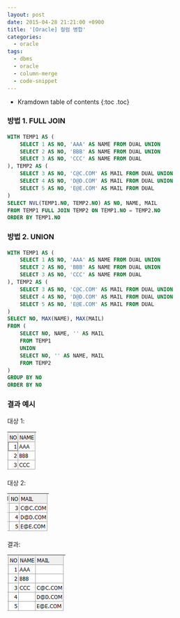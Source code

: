```yaml
---
layout: post
date: 2015-04-28 21:21:00 +0900
title: '[Oracle] 컬럼 병합'
categories:
  - oracle
tags:
  - dbms
  - oracle
  - column-merge
  - code-snippet
---
```


* Kramdown table of contents
{:toc .toc}

### 방법 1. FULL JOIN

```sql
WITH TEMP1 AS (
    SELECT 1 AS NO, 'AAA' AS NAME FROM DUAL UNION
    SELECT 2 AS NO, 'BBB' AS NAME FROM DUAL UNION
    SELECT 3 AS NO, 'CCC' AS NAME FROM DUAL
), TEMP2 AS (
    SELECT 3 AS NO, 'C@C.COM' AS MAIL FROM DUAL UNION
    SELECT 4 AS NO, 'D@D.COM' AS MAIL FROM DUAL UNION
    SELECT 5 AS NO, 'E@E.COM' AS MAIL FROM DUAL
)
SELECT NVL(TEMP1.NO, TEMP2.NO) AS NO, NAME, MAIL
FROM TEMP1 FULL JOIN TEMP2 ON TEMP1.NO = TEMP2.NO
ORDER BY TEMP1.NO
```

### 방법 2. UNION

```sql
WITH TEMP1 AS (
    SELECT 1 AS NO, 'AAA' AS NAME FROM DUAL UNION
    SELECT 2 AS NO, 'BBB' AS NAME FROM DUAL UNION
    SELECT 3 AS NO, 'CCC' AS NAME FROM DUAL
), TEMP2 AS (
    SELECT 3 AS NO, 'C@C.COM' AS MAIL FROM DUAL UNION
    SELECT 4 AS NO, 'D@D.COM' AS MAIL FROM DUAL UNION
    SELECT 5 AS NO, 'E@E.COM' AS MAIL FROM DUAL
)
SELECT NO, MAX(NAME), MAX(MAIL)
FROM (
    SELECT NO, NAME, '' AS MAIL
    FROM TEMP1
    UNION
    SELECT NO, '' AS NAME, MAIL
    FROM TEMP2
)
GROUP BY NO
ORDER BY NO
```

### 결과 예시

대상 1:

![](/images/oracle-column-merge-1.png)

대상 2:

![](/images/oracle-column-merge-2.png)

결과:

![](/images/oracle-column-merge-3.png)
